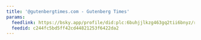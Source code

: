 ```yaml
---
title: '@gutenbergtimes.com - Gutenberg Times'
params:
  feedlink: https://bsky.app/profile/did:plc:6buhjjlkzg463gq2tii6bnyz/rss
  feedid: c244fc5bd5ff42cd44821253f6422da2
---
```

